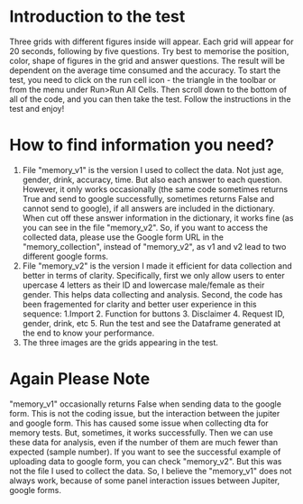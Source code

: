 # Introduction to the test
Three grids with different figures inside will appear. Each grid will appear for 20 seconds, following by five questions. Try best to memorise the position, color, shape of figures in the grid and answer questions.
The result will be dependent on the average time consumed and the accuracy.
To start the test, you need to click on the run cell icon - the triangle in the toolbar or from the menu under Run>Run All Cells. Then scroll down to the bottom of all of the code, and you can then take the test. Follow the instructions in the test and enjoy!
# How to find information you need?
1. File "memory_v1" is the version I used to collect the data. Not just age, gender, drink, accuracy, time. But also each answer to each question. However, it only works occasionally (the same code sometimes returns True and send to google successfully, sometimes returns False and cannot send to google), if all answers are included in the dictionary. When cut off these answer information in the dictionary, it works fine (as you can see in the file "memory_v2". So, if you want to access the collected data, please use the Google form URL in the "memory_collection", instead of "memory_v2", as v1 and v2 lead to two different google forms.
2. File "memory_v2" is the version I made it efficient for data collection and better in terms of clarity. Specifically, first we only allow users to enter upercase 4 letters as their ID and lowercase male/female as their gender. This helps data collecting and analysis. Second, the code has been fragemented for clarity and better user experience in this sequence: 1.Import 2. Function for buttons 3. Disclaimer 4. Request ID, gender, drink, etc 5. Run the test and see the Dataframe generated at the end to know your performance.
3. The three images are the grids appearing in the test.
# Again Please Note
"memory_v1" occasionally returns False when sending data to the google form. This is not the coding issue, but the interaction between the jupiter and google form. This has caused some issue when collecting dta for memory tests. But, sometimes, it works successfully. Then we can use these data for analysis, even if the number of them are much fewer than expected (sample number). If you want to see the successful example of uploading data to google form, you can check "memory_v2". But this was not the file I used to collect the data. So, I believe the "memory_v1" does not always work, because of some panel interaction issues between Jupiter, google forms.
